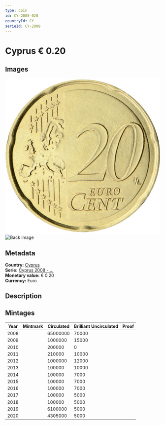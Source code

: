 ```yaml
---
type: coin
id: CY-2008-020
countryId: CY
serieId: CY-2008
---
```


# Cyprus € 0.20

## Images

![Front image](../../../img/common-2007-020.png) ![Back image](img/cyprus-2008-020.png)

## Metadata

**Country:** [Cyprus](../index.md)\
**Serie:** [Cyprus 2008 - ...](index.md)\
**Monetary value:** € 0.20\
**Currency:** Euro

## Description


## Mintages

| Year | Mintmark | Circulated | Brilliant Uncirculated | Proof |
| ---- | -------- | ---------- | ---------------------- | ----- |
| 2008 |  | 65000000| 70000 |  |
| 2009 |  | 1000000| 15000 |  |
| 2010 |  | 200000| 0 |  |
| 2011 |  | 210000| 10000 |  |
| 2012 |  | 1000000| 12000 |  |
| 2013 |  | 100000| 10000 |  |
| 2014 |  | 100000| 7000 |  |
| 2015 |  | 100000| 7000 |  |
| 2016 |  | 100000| 7000 |  |
| 2017 |  | 100000| 5000 |  |
| 2018 |  | 100000| 5000 |  |
| 2019 |  | 6100000| 5000 |  |
| 2020 |  | 4305000| 5000 |  |
